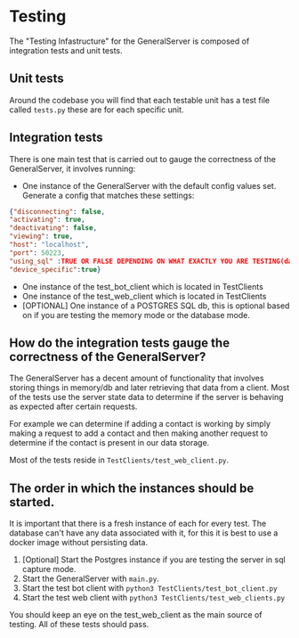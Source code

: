 # Testing
The "Testing Infastructure" for the GeneralServer is composed of integration tests and unit tests.

## Unit tests
Around the codebase you will find that each testable unit has a test file called `tests.py` these are for each specific unit.

## Integration tests
There is one main test that is carried out to gauge the correctness of the GeneralServer, it involves running:

  - One instance of the GeneralServer with the default config values set. Generate a config that matches
  these settings:
  ```JSON
  {"disconnecting": false, 
  "activating": true, 
  "deactivating": false, 
  "viewing": true,
  "host": "localhost", 
  "port": 50223, 
  "using_sql" :TRUE OR FALSE DEPENDING ON WHAT EXACTLY YOU ARE TESTING(database or memory), 
  "device_specific":true}
  ```
  - One instance of the test_bot_client which is located in TestClients
  - One instance of the test_web_client which is located in TestClients
  - [OPTIONAL] One instance of a POSTGRES SQL db, this is optional based on if you are testing the memory mode or the database mode.
  
  

## How do the integration tests gauge the correctness of the GeneralServer?

The GeneralServer has a decent amount of functionality that involves storing things in memory/db and
later retrieving that data from a client. Most of the tests use the server state data to determine 
if the server is behaving as expected after certain requests. 

For example we can determine if adding a contact is working by simply making a request to add a contact
and then making another request to determine if the contact is present in our data storage.

Most of the tests reside in  `TestClients/test_web_client.py`.

## The order in which the instances should be started.
It is important that there is a fresh instance of each for every test.
The database can't have any data associated with it, for this it is best to use a docker image without persisting data.


1. [Optional] Start the Postgres instance if you are testing the server in sql capture mode.
2. Start the GeneralServer with `main.py`.
3. Start the test bot client with `python3 TestClients/test_bot_client.py`
4. Start the test web client with `python3 TestClients/test_web_clients.py`


You should keep an eye on the test_web_client as the main source of testing.
All of these tests should pass.

